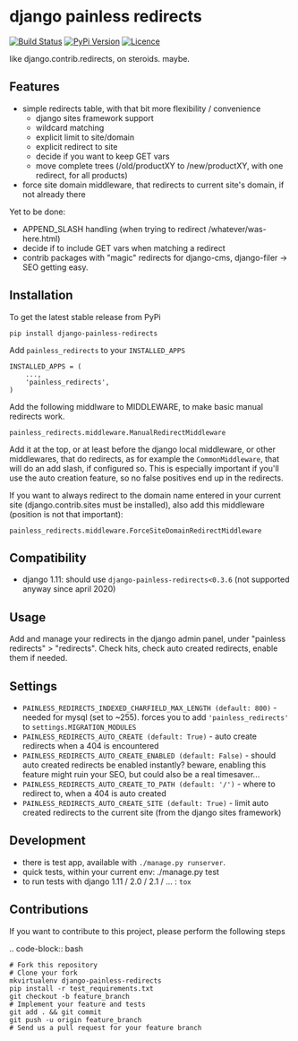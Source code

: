 # django painless redirects

[![Build Status](https://travis-ci.org/bnzk/django-painless-redirects.svg "Build Status")](https://travis-ci.org/bnzk/django-painless-redirects/)
[![PyPi Version](https://img.shields.io/pypi/v/django-painless-redirects.svg "PyPi Version")](https://pypi.python.org/pypi/django-painless-redirects/)
[![Licence](https://img.shields.io/pypi/l/django-painless-redirects.svg "Licence")](https://pypi.python.org/pypi/django-painless-redirects/)

like django.contrib.redirects, on steroids. maybe.


## Features

- simple redirects table, with that bit more flexibility / convenience
    - django sites framework support
    - wildcard matching
    - explicit limit to site/domain
    - explicit redirect to site
    - decide if you want to keep GET vars
    - move complete trees (/old/productXY to /new/productXY, with one redirect, for all products)
- force site domain middleware, that redirects to current site's domain, if not already there

Yet to be done:

- APPEND_SLASH handling (when trying to redirect /whatever/was-here.html)
- decide if to include GET vars when matching a redirect
- contrib packages with "magic" redirects for django-cms, django-filer -> SEO getting easy.


## Installation

To get the latest stable release from PyPi

    pip install django-painless-redirects

Add ``painless_redirects`` to your ``INSTALLED_APPS``

    INSTALLED_APPS = (
        ...,
        'painless_redirects',
    )

Add the following middlware to MIDDLEWARE, to make basic manual redirects work. 

    painless_redirects.middleware.ManualRedirectMiddleware

Add it at the top, or at least before the django local middleware, or other middlewares, that do redirects,
as for example the `CommonMiddleware`, that will do an add slash, if configured so. This is especially important
if you'll use the auto creation feature, so no false positives end up in the redirects.

If you want to always redirect to the domain name entered in your current site (django.contrib.sites must be installed),
also add this middleware (position is not that important):

    painless_redirects.middleware.ForceSiteDomainRedirectMiddleware


## Compatibility

- django 1.11: should use `django-painless-redirects<0.3.6` (not supported anyway since april 2020)


## Usage

Add and manage your redirects in the django admin panel, under "painless redirects" > "redirects". Check hits, 
check auto created redirects, enable them if needed.


## Settings

- `PAINLESS_REDIRECTS_INDEXED_CHARFIELD_MAX_LENGTH (default: 800)` - needed for mysql (set to ~255). forces you to add `'painless_redirects'` to `settings.MIGRATION_MODULES`
- `PAINLESS_REDIRECTS_AUTO_CREATE (default: True)` - auto create redirects when a 404 is encountered
- `PAINLESS_REDIRECTS_AUTO_CREATE_ENABLED (default: False)` - should auto created redirects be enabled instantly? beware, enabling this feature might ruin your SEO, but could also be a real timesaver...
- `PAINLESS_REDIRECTS_AUTO_CREATE_TO_PATH (default: '/')` - where to redirect to, when a 404 is auto created
- `PAINLESS_REDIRECTS_AUTO_CREATE_SITE (default: True)` - limit auto created redirects to the current site (from the django sites framework)


## Development

- there is test app, available with `./manage.py runserver`.
- quick tests, within your current env: ./manage.py test
- to run tests with django 1.11 / 2.0 / 2.1 / ... : `tox`


## Contributions

If you want to contribute to this project, please perform the following steps

.. code-block:: bash

    # Fork this repository
    # Clone your fork
    mkvirtualenv django-painless-redirects
    pip install -r test_requirements.txt
    git checkout -b feature_branch
    # Implement your feature and tests
    git add . && git commit
    git push -u origin feature_branch
    # Send us a pull request for your feature branch
